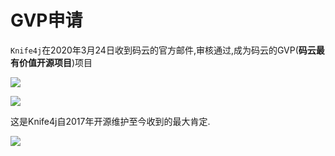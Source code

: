 #  GVP申请

`Knife4j`在2020年3月24日收到码云的官方邮件,审核通过,成为码云的GVP(**码云最有价值开源项目**)项目

![](/knife4j/images/documentation/gvp-email.png)

![](/knife4j/images/documentation/gvp3.png)

这是Knife4j自2017年开源维护至今收到的最大肯定.

![](/knife4j/images/documentation/gvp-jiangbei.jpg)
